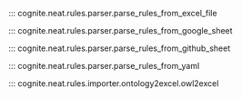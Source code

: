 ::: cognite.neat.rules.parser.parse_rules_from_excel_file

::: cognite.neat.rules.parser.parse_rules_from_google_sheet

::: cognite.neat.rules.parser.parse_rules_from_github_sheet

::: cognite.neat.rules.parser.parse_rules_from_yaml

::: cognite.neat.rules.importer.ontology2excel.owl2excel
